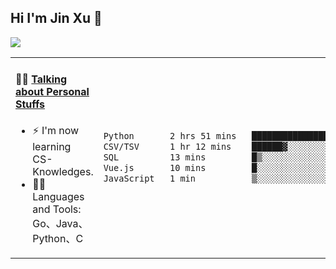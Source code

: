 
## Hi I'm Jin Xu 👋
![](https://komarev.com/ghpvc/?username=jiayouxujin&color=brightgreen&label=PROFILE+VIEWS)



<table align="center">
<tr>
<td valign="top" width="60%">

#### 🏋️‍♀️ <a href="https://github.com/jiayouxujin" target="_blank">Talking about Personal Stuffs</a>
<!-- recent_releases starts -->

- ⚡  I'm now learning CS-Knowledges.  
- 🏊‍♂️ Languages and Tools: Go、Java、Python、C
<!-- recent_releases ends -->
</td>
<td>
 
<!--START_SECTION:waka-->

```txt
Python       2 hrs 51 mins   ████████████████░░░░░░░░░   63.61 %
CSV/TSV      1 hr 12 mins    ██████▓░░░░░░░░░░░░░░░░░░   26.89 %
SQL          13 mins         █▒░░░░░░░░░░░░░░░░░░░░░░░   04.91 %
Vue.js       10 mins         █░░░░░░░░░░░░░░░░░░░░░░░░   03.90 %
JavaScript   1 min           ▒░░░░░░░░░░░░░░░░░░░░░░░░   00.68 %
```

<!--END_SECTION:waka-->
 
</td>
</tr>
</table>






